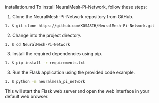 installation.md To install NeuralMesh-Pi-Network, follow these steps:

1. Clone the NeuralMesh-Pi-Network repository from GitHub.

```bash
1. $ git clone https://github.com/KOSASIH/NeuralMesh-Pi-Network.git
```

2. Change into the project directory.

```bash
1. $ cd NeuralMesh-Pi-Network
```

3. Install the required dependencies using pip.

```bash
1. $ pip install -r requirements.txt
```

3. Run the Flask application using the provided code example.

```bash
1. $ python -m neuralmesh_pi_network
```

This will start the Flask web server and open the web interface in your default web browser.
